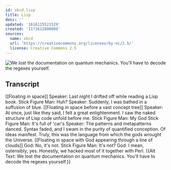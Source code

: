```yaml
---
id: xkcd.lisp
title: Lisp
desc: ''
updated: '1616125521529'
created: '1171612800000'
sources:
  name: xkcd
  url: 'https://creativecommons.org/licenses/by-nc/2.5/'
  license: Creative Commons 2.5
---
```

![We lost the documentation on quantum mechanics.  You'll have to decode the regexes yourself.](https://imgs.xkcd.com/comics/lisp.jpg)

## Transcript
[[Floating in space]]
Speaker: Last night I drifted off while reading a Lisp book.
Stick Figure Man: Huh?
Speaker: Suddenly, I was bathed in a suffusion of blue.
[[Floating in space before a vast concept tree]]
Speaker: At once, just like they said, I felt a great enlightenment.  I saw the naked structure of Lisp code unfold before me.
Stick Figure Man: My God
Stick Figure Man: It's full of 'car's
Speaker: The patterns and metapatterns danced.  Syntax faded, and I swam in the purity of quantified conception.  Of ideas manifest.
Truly, this was the language from which the gods wrought the Universe.
[[Floating in space with God appearing through a line of clouds]]
God: No, it's not.
Stick Figure Man: It's not?
God: I mean, ostensibly, yes.  Honestly, we hacked most of it together with Perl.
{{Alt Text: We lost the documentation on quantum mechanics.  You'll have to decode the regexes yourself.}}
